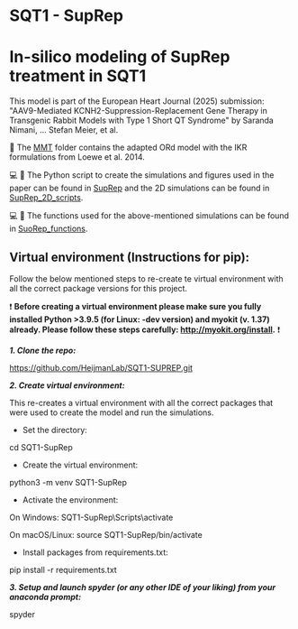 # SQT1 - SupRep

# In-silico modeling of SupRep treatment in SQT1

This model is part of the European Heart Journal (2025) submission:
"AAV9-Mediated KCNH2-Suppression-Replacement Gene Therapy in Transgenic Rabbit Models with Type 1 Short QT Syndrome"
by Saranda Nimani, ... Stefan Meier, et al. 


:file_folder: The [MMT](https://github.com/HeijmanLab/SQT1-SUPREP/tree/main/MMT) folder contains the adapted ORd model with the IKR formulations from Loewe et al. 2014.
 
:computer: :snake: The Python script to create the simulations and figures used in the paper can be found in [SupRep](https://github.com/HeijmanLab/SQT1-SUPREP/blob/main/SQT1_SupRep_script.py) and the 2D simulations can be found in [SupRep_2D_scripts](https://github.com/HeijmanLab/SQT1-SUPREP/blob/main/SupRep_SQT1_2D_norm.py).

:computer: :snake: The functions used for the above-mentioned simulations can be found in [SuoRep_functions](https://github.com/HeijmanLab/SQT1-SUPREP/blob/main/SupRep_functions.py).


## Virtual environment (Instructions for pip):

Follow the below mentioned steps to re-create te virtual environment with all the correct package versions for this project.

:exclamation: **Before creating a virtual environment please make sure you fully installed Python >3.9.5 (for Linux: -dev version) and myokit (v. 1.37) already. Please follow these steps carefully: http://myokit.org/install.** :exclamation:


***1. Clone the repo:***

https://github.com/HeijmanLab/SQT1-SUPREP.git 

***2. Create virtual environment:***

This re-creates a virtual environment with all the correct packages that were used to create the model and run the simulations. 

- Set the directory:

cd SQT1-SupRep

- Create the virtual environment:

python3 -m venv SQT1-SupRep

- Activate the environment:

On Windows: SQT1-SupRep\Scripts\activate

On macOS/Linux: source SQT1-SupRep/bin/activate

- Install packages from requirements.txt:

pip install -r requirements.txt

***3. Setup and launch spyder (or any other IDE of your liking) from your anaconda prompt:***

spyder

